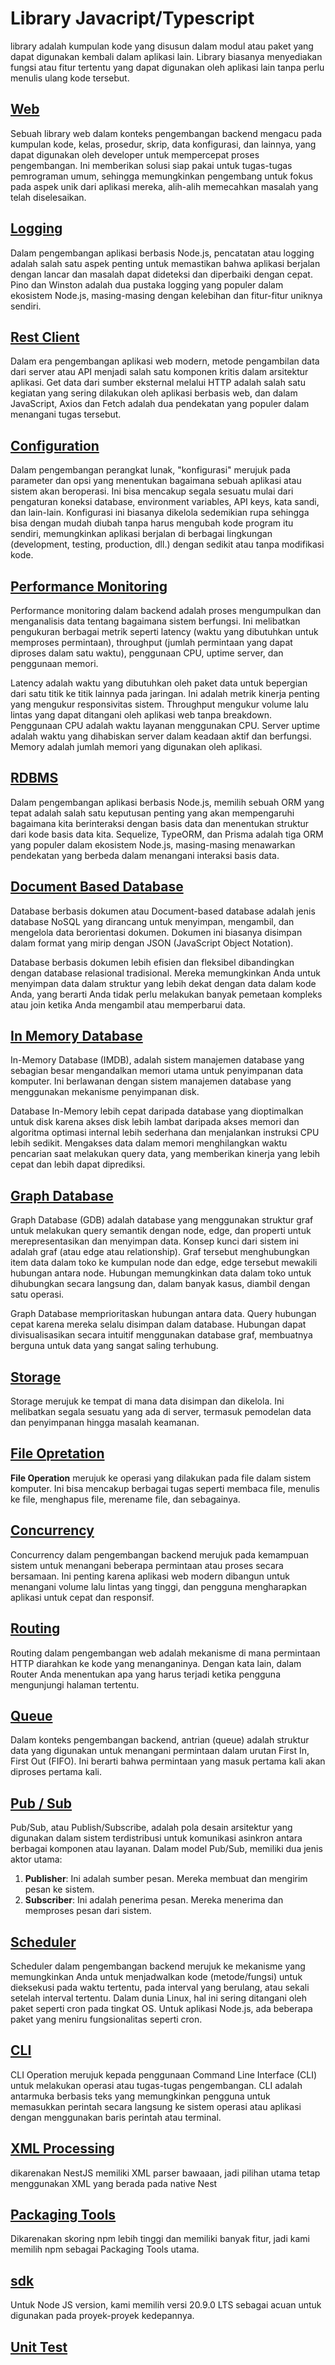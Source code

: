 # Library Javacript/Typescript

library adalah kumpulan kode yang disusun dalam modul atau paket yang dapat digunakan kembali dalam aplikasi lain. Library biasanya menyediakan fungsi atau fitur tertentu yang dapat digunakan oleh aplikasi lain tanpa perlu menulis ulang kode tersebut.


## [Web](/javascript-or-typescript/library/web.md)

Sebuah library web dalam konteks pengembangan backend mengacu pada kumpulan kode, kelas, prosedur, skrip, data konfigurasi, dan lainnya, yang dapat digunakan oleh developer untuk mempercepat proses pengembangan.  Ini memberikan solusi siap pakai untuk tugas-tugas pemrograman umum, sehingga memungkinkan pengembang untuk fokus pada aspek unik dari aplikasi mereka, alih-alih memecahkan masalah yang telah diselesaikan.

## [Logging](/javascript-or-typescript/library/logging.md)

Dalam pengembangan aplikasi berbasis Node.js, pencatatan atau logging adalah salah satu aspek penting untuk memastikan bahwa aplikasi berjalan dengan lancar dan masalah dapat dideteksi dan diperbaiki dengan cepat. Pino dan Winston adalah dua pustaka logging yang populer dalam ekosistem Node.js, masing-masing dengan kelebihan dan fitur-fitur uniknya sendiri.

## [Rest Client](/javascript-or-typescript/library/rest_client.md)

Dalam era pengembangan aplikasi web modern, metode pengambilan data dari server atau API menjadi salah satu komponen kritis dalam arsitektur aplikasi. Get data dari sumber eksternal melalui HTTP adalah salah satu kegiatan yang sering dilakukan oleh aplikasi berbasis web, dan dalam JavaScript, Axios dan Fetch adalah dua pendekatan yang populer dalam menangani tugas tersebut. 

## [Configuration](/javascript-or-typescript/library/configuration.md)

Dalam pengembangan perangkat lunak, "konfigurasi" merujuk pada parameter dan opsi yang menentukan bagaimana sebuah aplikasi atau sistem akan beroperasi. Ini bisa mencakup segala sesuatu mulai dari pengaturan koneksi database, environment variables, API keys, kata sandi, dan lain-lain. Konfigurasi ini biasanya dikelola sedemikian rupa sehingga bisa dengan mudah diubah tanpa harus mengubah kode program itu sendiri, memungkinkan aplikasi berjalan di berbagai lingkungan (development, testing, production, dll.) dengan sedikit atau tanpa modifikasi kode.

## [Performance Monitoring](/javascript-or-typescript/library/monitoring.md)

Performance monitoring dalam backend adalah proses mengumpulkan dan menganalisis data tentang bagaimana sistem berfungsi. Ini melibatkan pengukuran berbagai metrik seperti latency (waktu yang dibutuhkan untuk memproses permintaan), throughput (jumlah permintaan yang dapat diproses dalam satu waktu), penggunaan CPU, uptime server, dan penggunaan memori.

Latency adalah waktu yang dibutuhkan oleh paket data untuk bepergian dari satu titik ke titik lainnya pada jaringan. Ini adalah metrik kinerja penting yang mengukur responsivitas sistem. Throughput mengukur volume lalu lintas yang dapat ditangani oleh aplikasi web tanpa breakdown. Penggunaan CPU adalah waktu layanan menggunakan CPU. Server uptime adalah waktu yang dihabiskan server dalam keadaan aktif dan berfungsi. Memory adalah jumlah memori yang digunakan oleh aplikasi.

## [RDBMS](/javascript-or-typescript/library/rdbms.md)

Dalam pengembangan aplikasi berbasis Node.js, memilih sebuah ORM yang tepat adalah salah satu keputusan penting yang akan mempengaruhi bagaimana kita berinteraksi dengan basis data dan menentukan struktur dari kode basis data kita. Sequelize, TypeORM, dan Prisma adalah tiga ORM yang populer dalam ekosistem Node.js, masing-masing menawarkan pendekatan yang berbeda dalam menangani interaksi basis data. 

## [Document Based Database](/javascript-or-typescript/library/document_based_db.md)

Database berbasis dokumen atau Document-based database adalah jenis database NoSQL yang dirancang untuk menyimpan, mengambil, dan mengelola data berorientasi dokumen. Dokumen ini biasanya disimpan dalam format yang mirip dengan JSON (JavaScript Object Notation).

Database berbasis dokumen lebih efisien dan fleksibel dibandingkan dengan database relasional tradisional. Mereka memungkinkan Anda untuk menyimpan data dalam struktur yang lebih dekat dengan data dalam kode Anda, yang berarti Anda tidak perlu melakukan banyak pemetaan kompleks atau join ketika Anda mengambil atau memperbarui data.

## [In Memory Database](/javascript-or-typescript/library/in_memory_db.md)

In-Memory Database (IMDB), adalah sistem manajemen database yang sebagian besar mengandalkan memori utama untuk penyimpanan data komputer. Ini berlawanan dengan sistem manajemen database yang menggunakan mekanisme penyimpanan disk.

Database In-Memory lebih cepat daripada database yang dioptimalkan untuk disk karena akses disk lebih lambat daripada akses memori dan algoritma optimasi internal lebih sederhana dan menjalankan instruksi CPU lebih sedikit. Mengakses data dalam memori menghilangkan waktu pencarian saat melakukan query data, yang memberikan kinerja yang lebih cepat dan lebih dapat diprediksi.

## [Graph Database](/javascript-or-typescript/library/graph_db.md)

Graph Database (GDB) adalah database yang menggunakan struktur graf untuk melakukan query semantik dengan node, edge, dan properti untuk merepresentasikan dan menyimpan data. Konsep kunci dari sistem ini adalah graf (atau edge atau relationship). Graf tersebut menghubungkan item data dalam toko ke kumpulan node dan edge, edge tersebut mewakili hubungan antara node. Hubungan memungkinkan data dalam toko untuk dihubungkan secara langsung dan, dalam banyak kasus, diambil dengan satu operasi.

Graph Database memprioritaskan hubungan antara data. Query hubungan cepat karena mereka selalu disimpan dalam database. Hubungan dapat divisualisasikan secara intuitif menggunakan database graf, membuatnya berguna untuk data yang sangat saling terhubung.

## [Storage](/javascript-or-typescript/library/storage.md)

Storage merujuk ke tempat di mana data disimpan dan dikelola. Ini melibatkan segala sesuatu yang ada di server, termasuk pemodelan data dan penyimpanan hingga masalah keamanan.

## [File Opretation](/javascript-or-typescript/library/file_operation.md)

**File Operation** merujuk ke operasi yang dilakukan pada file dalam sistem komputer. Ini bisa mencakup berbagai tugas seperti membaca file, menulis ke file, menghapus file, merename file, dan sebagainya.

## [Concurrency](/javascript-or-typescript/library/concurrency.md)

Concurrency dalam pengembangan backend merujuk pada kemampuan sistem untuk menangani beberapa permintaan atau proses secara bersamaan. Ini penting karena aplikasi web modern dibangun untuk menangani volume lalu lintas yang tinggi, dan pengguna mengharapkan aplikasi untuk cepat dan responsif.

## [Routing](/javascript-or-typescript/library/routing.md)

Routing dalam pengembangan web adalah mekanisme di mana permintaan HTTP diarahkan ke kode yang menanganinya. Dengan kata lain, dalam Router Anda menentukan apa yang harus terjadi ketika pengguna mengunjungi halaman tertentu.

## [Queue](/javascript-or-typescript/library/queueing.md)

Dalam konteks pengembangan backend, antrian (queue) adalah struktur data yang digunakan untuk menangani permintaan dalam urutan First In, First Out (FIFO). Ini berarti bahwa permintaan yang masuk pertama kali akan diproses pertama kali.

## [Pub / Sub](/javascript-or-typescript/library/pubsub.md)

Pub/Sub, atau Publish/Subscribe, adalah pola desain arsitektur yang digunakan dalam sistem terdistribusi untuk komunikasi asinkron antara berbagai komponen atau layanan. Dalam model Pub/Sub, memiliki dua jenis aktor utama:

1. **Publisher**: Ini adalah sumber pesan. Mereka membuat dan mengirim pesan ke sistem.
2. **Subscriber**: Ini adalah penerima pesan. Mereka menerima dan memproses pesan dari sistem.

## [Scheduler](/javascript-or-typescript/library/scheduler.md)

Scheduler dalam pengembangan backend merujuk ke mekanisme yang memungkinkan Anda untuk menjadwalkan kode (metode/fungsi) untuk dieksekusi pada waktu tertentu, pada interval yang berulang, atau sekali setelah interval tertentu. Dalam dunia Linux, hal ini sering ditangani oleh paket seperti cron pada tingkat OS. Untuk aplikasi Node.js, ada beberapa paket yang meniru fungsionalitas seperti cron.

## [CLI](/javascript-or-typescript/library/cli.md)

CLI Operation merujuk kepada penggunaan Command Line Interface (CLI) untuk melakukan operasi atau tugas-tugas pengembangan. CLI adalah antarmuka berbasis teks yang memungkinkan pengguna untuk memasukkan perintah secara langsung ke sistem operasi atau aplikasi dengan menggunakan baris perintah atau terminal.

## [XML Processing](/javascript-or-typescript/library/xml_processing.md)

dikarenakan NestJS memiliki XML parser bawaaan, jadi pilihan utama tetap menggunakan XML yang berada pada native Nest

## [Packaging Tools](/javascript-or-typescript/library/packaging_tools.md)

Dikarenakan skoring npm lebih tinggi dan memiliki banyak fitur, jadi kami memilih npm sebagai Packaging Tools utama.

## [sdk](/javascript-or-typescript/library/sdk.md)

Untuk Node JS version, kami memilih versi 20.9.0 LTS sebagai acuan untuk digunakan pada proyek-proyek kedepannya.

## [Unit Test](/javascript-or-typescript/library/unit_test.md)

